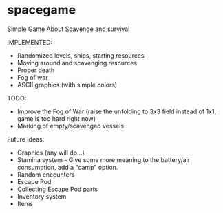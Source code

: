 spacegame
=========

Simple Game About Scavenge and survival

IMPLEMENTED:
- Randomized levels, ships, starting resources
- Moving around and scavenging resources
- Proper death
- Fog of war
- ASCII graphics (with simple colors)

TODO:
- Improve the Fog of War (raise the unfolding to 3x3 field instead of 1x1, game is too hard right now)
- Marking of empty/scavenged vessels

Future Ideas:
- Graphics (any will do...)
- Stamina system - Give some more meaning to the battery/air consumption, add a "camp" option.
- Random encounters
- Escape Pod
- Collecting Escape Pod parts
- Inventory system
- Items
